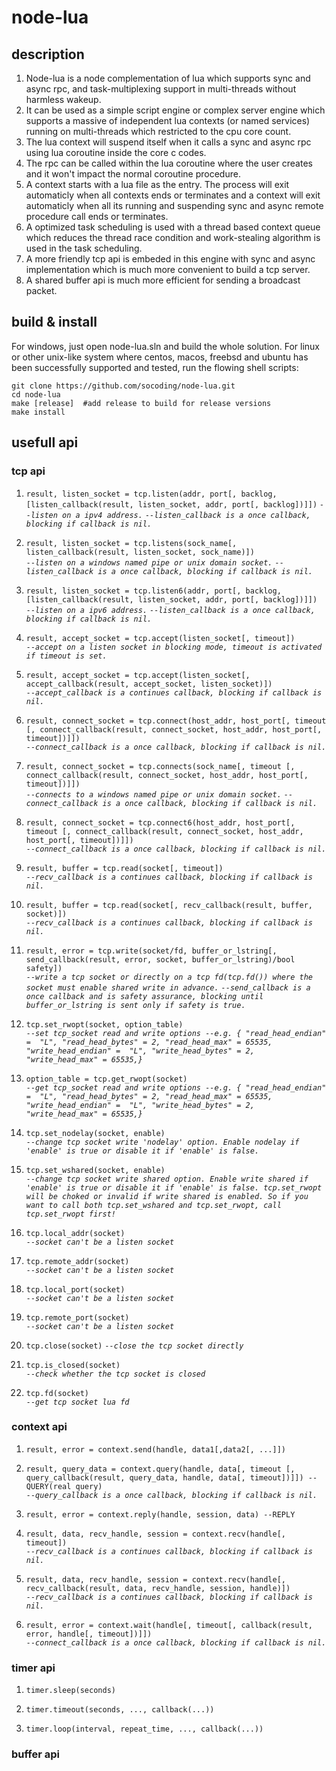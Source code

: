 # node-lua

## description
1.	Node-lua is a node complementation of lua which supports sync and async rpc, and task-multiplexing support in multi-threads without harmless wakeup.
2.	It can be used as a simple script engine or complex server engine which supports a massive of independent lua contexts (or named services) running on multi-threads which restricted to the cpu core count.
3.	The lua context will suspend itself when it calls a sync and async rpc using lua coroutine inside the core c codes.
4.	The rpc can be called within the lua coroutine where the user creates and it won't impact the normal coroutine procedure.
5.	A context starts with a lua file as the entry. The process will exit automaticly when all contexts ends or terminates and a context will exit automaticly when all its running and suspending sync and async remote procedure call ends or terminates.
6.	A optimized task scheduling is used with a thread based context queue which reduces the thread race condition and work-stealing algorithm is used in the task scheduling.
7.  A more friendly tcp api is embeded in this engine with sync and async implementation which is much more convenient to build a tcp server.
8.  A shared buffer api is much more efficient for sending a broadcast packet.

## build & install

For windows, just open node-lua.sln and build the whole solution. For linux or other unix-like system where centos, macos, freebsd and ubuntu has been successfully supported and tested, run the flowing shell scripts:

    git clone https://github.com/socoding/node-lua.git
    cd node-lua
    make [release]  #add release to build for release versions
	make install

## usefull api
### tcp api
1.	`result, listen_socket = tcp.listen(addr, port[, backlog, [listen_callback(result, listen_socket, addr, port[, backlog])]])` 
	*`--listen on a ipv4 address.`* 
    *`--listen_callback is a once callback, blocking if callback is nil.`*
	
2.	`result, listen_socket = tcp.listens(sock_name[, listen_callback(result, listen_socket, sock_name)])`  
    *`--listen on a windows named pipe or unix domain socket.`*
    *`--listen_callback is a once callback, blocking if callback is nil.`*

3.	`result, listen_socket = tcp.listen6(addr, port[, backlog, [listen_callback(result, listen_socket, addr, port[, backlog])]])`  
	*`--listen on a ipv6 address.`*
    *`--listen_callback is a once callback, blocking if callback is nil.`*
	
4.	`result, accept_socket = tcp.accept(listen_socket[, timeout])`  
	*`--accept on a listen socket in blocking mode, timeout is activated if timeout is set.`*

5.	`result, accept_socket = tcp.accept(listen_socket[, accept_callback(result, accept_socket, listen_socket)])`  
    *`--accept_callback is a continues callback, blocking if callback is nil.`*
	
6. 	`result, connect_socket = tcp.connect(host_addr, host_port[, timeout [, connect_callback(result, connect_socket, host_addr, host_port[, timeout])]])`  
    *`--connect_callback is a once callback, blocking if callback is nil.`*
	
7. 	`result, connect_socket = tcp.connects(sock_name[, timeout [, connect_callback(result, connect_socket, host_addr, host_port[, timeout])]])`  
	*`--connects to a windows named pipe or unix domain socket.`*
    *`--connect_callback is a once callback, blocking if callback is nil.`*
	
8. 	`result, connect_socket = tcp.connect6(host_addr, host_port[, timeout [, connect_callback(result, connect_socket, host_addr, host_port[, timeout])]])`  
    *`--connect_callback is a once callback, blocking if callback is nil.`*
	
9.  `result, buffer = tcp.read(socket[, timeout])`  
    *`--recv_callback is a continues callback, blocking if callback is nil.`*
	
10. `result, buffer = tcp.read(socket[, recv_callback(result, buffer, socket)])`  
    *`--recv_callback is a continues callback, blocking if callback is nil.`*
	
11. `result, error = tcp.write(socket/fd, buffer_or_lstring[, send_callback(result, error, socket, buffer_or_lstring)/bool safety])`  
	*`--write a tcp socket or directly on a tcp fd(tcp.fd()) where the socket must enable shared write in advance.`*
    *`--send_callback is a once callback and is safety assurance, blocking until buffer_or_lstring is sent only if safety is true.`*
	
12. `tcp.set_rwopt(socket, option_table)`  
    *`--set tcp_socket read and write options --e.g. { "read_head_endian" =  "L", "read_head_bytes" = 2, "read_head_max" = 65535, "write_head_endian" =  "L", "write_head_bytes" = 2, "write_head_max" = 65535,}`*
	
13. `option_table = tcp.get_rwopt(socket)`  
    *`--get tcp_socket read and write options --e.g. { "read_head_endian" =  "L", "read_head_bytes" = 2, "read_head_max" = 65535, "write_head_endian" =  "L", "write_head_bytes" = 2, "write_head_max" = 65535,}`*
	
14. `tcp.set_nodelay(socket, enable)`  
    *`--change tcp socket write 'nodelay' option. Enable nodelay if 'enable' is true or disable it if 'enable' is false.`*

15. `tcp.set_wshared(socket, enable)`  
    *`--change tcp socket write shared option. Enable write shared if 'enable' is true or disable it if 'enable' is false. tcp.set_rwopt will be choked or invalid if write shared is enabled. So if you want to call both tcp.set_wshared and tcp.set_rwopt, call tcp.set_rwopt first!`*

16. `tcp.local_addr(socket)`  
	*`--socket can't be a listen socket`*

17. `tcp.remote_addr(socket)`  
	*`--socket can't be a listen socket`*

18. `tcp.local_port(socket)`  
	*`--socket can't be a listen socket`*

19. `tcp.remote_port(socket)`  
	*`--socket can't be a listen socket`*

20. `tcp.close(socket)` 
	*`--close the tcp socket directly`*

21. `tcp.is_closed(socket)`  
	*`--check whether the tcp socket is closed`*

22. `tcp.fd(socket)`  
	*`--get tcp socket lua fd`*

### context api
1.	`result, error = context.send(handle, data1[,data2[, ...]])`  

2.	`result, query_data = context.query(handle, data[, timeout [, query_callback(result, query_data, handle, data[, timeout])]]) --QUERY(real query)`  
    *`--query_callback is a once callback, blocking if callback is nil.`*
	
3.	`result, error = context.reply(handle, session, data) --REPLY`  

4.	`result, data, recv_handle, session = context.recv(handle[, timeout])`  
    *`--recv_callback is a continues callback, blocking if callback is nil.`*
	
5.	`result, data, recv_handle, session = context.recv(handle[, recv_callback(result, data, recv_handle, session, handle)])`  
    *`--recv_callback is a continues callback, blocking if callback is nil.`*
	
6.	`result, error = context.wait(handle[, timeout[, callback(result, error, handle[, timeout])]])`  
    *`--connect_callback is a once callback, blocking if callback is nil.`*

### timer api	
1.	`timer.sleep(seconds)`  

2.	`timer.timeout(seconds, ..., callback(...))`  

3.	`timer.loop(interval, repeat_time, ..., callback(...))`  

### buffer api
